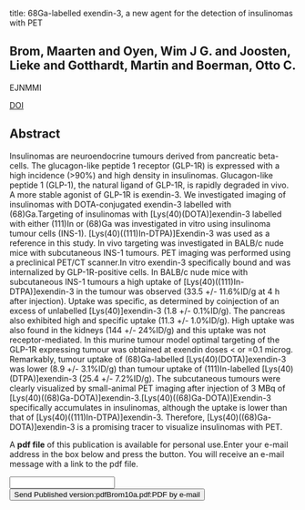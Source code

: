 title: 68Ga-labelled exendin-3, a new agent for the detection of insulinomas with PET

## Brom, Maarten and Oyen, Wim J G. and Joosten, Lieke and Gotthardt, Martin and Boerman, Otto C.
EJNMMI

<a href="https://doi.org/10.1007/s00259-009-1363-y">DOI</a>

## Abstract
Insulinomas are neuroendocrine tumours derived from pancreatic beta-cells. The glucagon-like peptide 1 receptor (GLP-1R) is expressed with a high incidence (>90%) and high density in insulinomas. Glucagon-like peptide 1 (GLP-1), the natural ligand of GLP-1R, is rapidly degraded in vivo. A more stable agonist of GLP-1R is exendin-3. We investigated imaging of insulinomas with DOTA-conjugated exendin-3 labelled with (68)Ga.Targeting of insulinomas with [Lys(40)(DOTA)]exendin-3 labelled with either (111)In or (68)Ga was investigated in vitro using insulinoma tumour cells (INS-1). [Lys(40)((111)In-DTPA)]Exendin-3 was used as a reference in this study. In vivo targeting was investigated in BALB/c nude mice with subcutaneous INS-1 tumours. PET imaging was performed using a preclinical PET/CT scanner.In vitro exendin-3 specifically bound and was internalized by GLP-1R-positive cells. In BALB/c nude mice with subcutaneous INS-1 tumours a high uptake of [Lys(40)((111)In-DTPA)]exendin-3 in the tumour was observed (33.5 +/- 11.6%ID/g at 4 h after injection). Uptake was specific, as determined by coinjection of an excess of unlabelled [Lys(40)]exendin-3 (1.8 +/- 0.1%ID/g). The pancreas also exhibited high and specific uptake (11.3 +/- 1.0%ID/g). High uptake was also found in the kidneys (144 +/- 24%ID/g) and this uptake was not receptor-mediated. In this murine tumour model optimal targeting of the GLP-1R expressing tumour was obtained at exendin doses < or =0.1 microg. Remarkably, tumour uptake of (68)Ga-labelled [Lys(40)(DOTA)]exendin-3 was lower (8.9 +/- 3.1%ID/g) than tumour uptake of (111)In-labelled [Lys(40)(DTPA)]exendin-3 (25.4 +/- 7.2%ID/g). The subcutaneous tumours were clearly visualized by small-animal PET imaging after injection of 3 MBq of [Lys(40)((68)Ga-DOTA)]exendin-3.[Lys(40)((68)Ga-DOTA)]Exendin-3 specifically accumulates in insulinomas, although the uptake is lower than that of [Lys(40)((111)In-DTPA)]exendin-3. Therefore, [Lys(40)((68)Ga-DOTA)]exendin-3 is a promising tracer to visualize insulinomas with PET.

A <b>pdf file</b> of this publication is available for personal use.Enter your e-mail address in the box below and press the button. You will receive an e-mail message with a link to the pdf file.
<form action="sender.php">  <input type="text" name="email">  <input type="submit" value="Send Published version:pdfBrom10a.pdf:PDF by e-mail"></form>